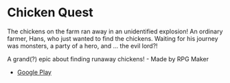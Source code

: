 Chicken Quest
=
The chickens on the farm ran away in an unidentified explosion!
An ordinary farmer, Hans, who just wanted to find the chickens. Waiting for his journey was monsters, a party of a hero, and ... the evil lord?!

A grand(?) epic about finding runaway chickens! - Made by RPG Maker

- [Google Play](https://play.google.com/store/apps/details?id=com.lsm1987.chickenquest)